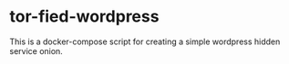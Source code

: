 # tor-fied-wordpress
This is a docker-compose script for creating a simple wordpress hidden service onion.
